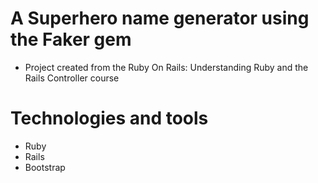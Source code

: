 # A Superhero name generator using the Faker gem
* Project created from the Ruby On Rails: Understanding Ruby and the Rails Controller course

# Technologies and tools

* Ruby
* Rails 
* Bootstrap
